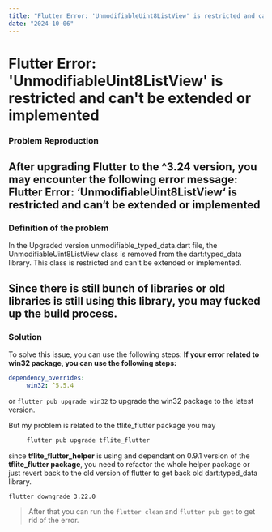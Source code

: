 ```yaml
---
title: "Flutter Error: 'UnmodifiableUint8ListView' is restricted and can't be extended or implemented" 
date: "2024-10-06"
---
```



# Flutter Error: 'UnmodifiableUint8ListView' is restricted and can't be extended or implemented

### Problem Reproduction
After upgrading Flutter to the ^3.24 version, you may encounter the following error message:
Flutter Error: ‘UnmodifiableUint8ListView‘ is restricted and can‘t be extended or implemented
---


### Definition of the problem
In the Upgraded version unmodifiable_typed_data.dart file, the UnmodifiableUint8ListView class is removed from the dart:typed_data library. 
This class is restricted and can't be extended or implemented. 

Since there is still bunch of libraries or old libraries is still using this library, you may fucked up the build process.
---

### Solution 
To solve this issue, you can use the following steps:
**If your error related to win32 package, you can use the following steps:**
```yaml
dependency_overrides:
     win32: ^5.5.4  
```

or ```flutter pub upgrade win32``` to upgrade the win32 package to the latest version.

But my problem is related to the tflite_flutter package
you may 
```bash
     flutter pub upgrade tflite_flutter
```

since **tflite_flutter_helper** is using and dependant on 0.9.1 version of the **tflite_flutter package**, you need to refactor the whole helper package or just revert back to the old version of flutter to get back old dart:typed_data library.
```bash
flutter downgrade 3.22.0
```

> After that you can run the ```flutter clean``` and ```flutter pub get``` to get rid of the error.

